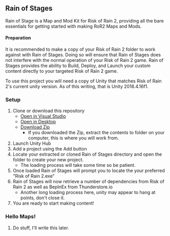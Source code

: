 ## Rain of Stages
Rain of Stage is a Map and Mod Kit for Risk of Rain 2, providing all the bare essentials for getting started with making RoR2 Maps and Mods.


#### Preparation

It is recommended to make a copy of your Risk of Rain 2 folder to work against with Rain of Stages.
Doing so will ensure that Rain of Stages does not interfere with the normal operation of your Risk of Rain 2 game.
Rain of Stages provides the ability to Build, Deploy, and Launch your custom content directly to your targeted Risk of Rain 2 game.

To use this project you will need a copy of Unity that matches Risk of Rain 2's current unity version. As of this writing, that is Unity 2018.4.16f1.

### Setup
 1. Clone or download this repository 
	* [Open in Visual Studio](git-client://clone?repo=https://github.com/PassivePicasso/Rain-of-Stages)
	* [Open in Desktop](github-windows://openRepo/https://github.com/PassivePicasso/Rain-of-Stages)
	* [Download Zip](https://github.com/PassivePicasso/Rain-of-Stages/archive/master.zip)
 	  * If you downloaded the Zip, extract the contents to folder on your computer, this is where you will work from.
 1. Launch Unity Hub
 1. Add a project using the Add button
 1. Locate your extracted or cloned Rain of Stages directory and open the folder to create your new project.
     * The loading process will take some time so be patient.
 1. Once loaded Rain of Stages will prompt you to locate the your preferred "Risk of Rain 2.exe" 
 1. Rain of Stages will now retrieve a number of dependencies from Risk of Rain 2 as well as BepInEx from Thunderstore.io
     * Another long loading process here, unity may appear to hang at points, don't close it.
 1. You are ready to start making content!


### Hello Maps!

1. Do stuff, I'll write this later.
